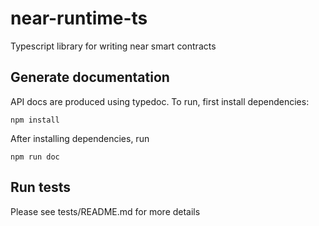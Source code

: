 # near-runtime-ts
Typescript library for writing near smart contracts

## Generate documentation

API docs are produced using typedoc. To run, first install dependencies:

```
npm install
```

After installing dependencies, run

```
npm run doc
```

## Run tests

Please see tests/README.md for more details
